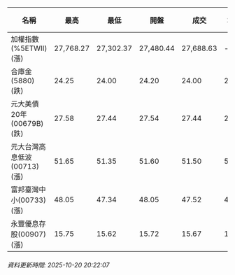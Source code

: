| 名稱 | 最高 | 最低 | 開盤 | 成交 | 均價 | 成交金額(億) | 昨收 | 漲跌幅 | 漲跌 | 總量 | 昨量 | 振幅 |
| -------- | -------- | -------- | -------- |-------- | -------- | -------- |-------- |-------- |-------- | -------- | -------- |-------- |
|加權指數(%5ETWII) (漲)|27,768.27|27,302.37|27,480.44|27,688.63|-|4,867.00|27,302.37|1.41%|386.26|7,980,556|0|1.71%|
|合庫金(5880) (跌)|24.25|24.00|24.20|24.00|24.06|1.99|24.15|0.62%|0.15|8,266|9,514|1.04%|
|元大美債20年(00679B) (跌)|27.58|27.44|27.54|27.44|27.51|9.80|27.78|1.22%|0.34|35,632|42,675|0.50%|
|元大台灣高息低波(00713) (漲)|51.65|51.35|51.60|51.50|51.52|5.93|51.40|0.19%|0.10|11,513|10,864|0.58%|
|富邦臺灣中小(00733) (漲)|48.05|47.34|48.05|47.52|47.50|0.419|47.23|0.61%|0.29|882|1,205|1.50%|
|永豐優息存股(00907) (漲)|15.75|15.62|15.72|15.67|15.67|0.133|15.61|0.38%|0.06|849|921|0.83%|
###### 資料更新時間: 2025-10-20 20:22:07